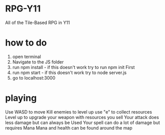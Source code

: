 # RPG-Y11
All of the Tile-Based RPG in Y11

# how to do
1. open terminal
2. Navigate to the JS folder
3. run npm install - if this doesn't work try to run npm init First
4. run npm start - if this  doesn't work try to node server.js
5. go to localhost:3000

# playing
Use WASD to move
Kill enemies to level up
use "e" to collect resources
Level up to upgrade your weapon with resources you sell
Your attack does less damage but can always be Used
Your spell can do a lot of damage but requires Mana
Mana and health can be found around the map
